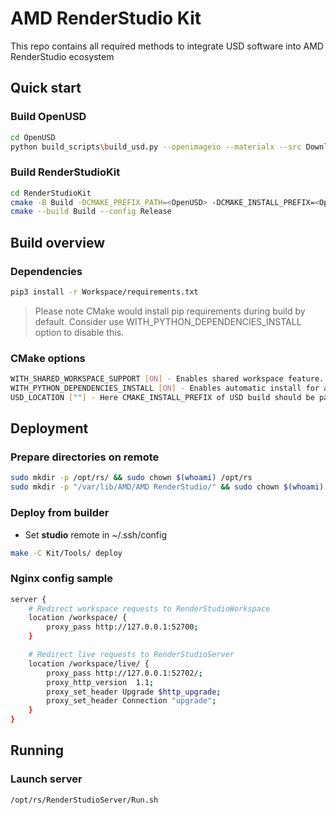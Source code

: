 # AMD RenderStudio Kit
This repo contains all required methods to integrate USD software into AMD RenderStudio ecosystem

## Quick start
### Build OpenUSD
```bash
cd OpenUSD
python build_scripts\build_usd.py --openimageio --materialx --src Downloads --build Build Install --build-args "boost, --with-log"
```

### Build RenderStudioKit
```bash
cd RenderStudioKit
cmake -B Build -DCMAKE_PREFIX_PATH=<OpenUSD> -DCMAKE_INSTALL_PREFIX=<OpenUSD>
cmake --build Build --config Release
```

## Build overview
### Dependencies
```bash
pip3 install -r Workspace/requirements.txt
```
> Please note CMake would install pip requirements during build by default. Consider use WITH_PYTHON_DEPENDENCIES_INSTALL option to disable this.
### CMake options
```bash
WITH_SHARED_WORKSPACE_SUPPORT [ON] - Enables shared workspace feature. Requires pyinstaller to be installed
WITH_PYTHON_DEPENDENCIES_INSTALL [ON] - Enables automatic install for all build requirements for Python
USD_LOCATION [""] - Here CMAKE_INSTALL_PREFIX of USD build should be passed
```

## Deployment
### Prepare directories on remote
```bash
sudo mkdir -p /opt/rs/ && sudo chown $(whoami) /opt/rs
sudo mkdir -p "/var/lib/AMD/AMD RenderStudio/" && sudo chown $(whoami) "/var/lib/AMD/AMD RenderStudio/"
```
### Deploy from builder
- Set **studio** remote in ~/.ssh/config
```bash
make -C Kit/Tools/ deploy
```
### Nginx config sample
```bash
server {
    # Redirect workspace requests to RenderStudioWorkspace
    location /workspace/ {
        proxy_pass http://127.0.0.1:52700;
    }

    # Redirect live requests to RenderStudioServer
    location /workspace/live/ {
        proxy_pass http://127.0.0.1:52702/;
        proxy_http_version  1.1;
        proxy_set_header Upgrade $http_upgrade;
        proxy_set_header Connection "upgrade";
    }
}
```

## Running
### Launch server
```bash
/opt/rs/RenderStudioServer/Run.sh
```
